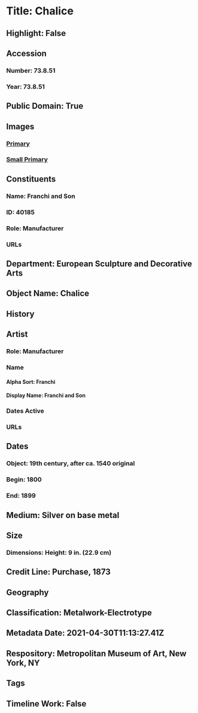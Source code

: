 # Title: Chalice
## Highlight: False
## Accession
### Number: 73.8.51
### Year: 73.8.51
## Public Domain: True
## Images
### [Primary](https://images.metmuseum.org/CRDImages/es/original/206756.jpg)
### [Small Primary](https://images.metmuseum.org/CRDImages/es/web-large/206756.jpg)
## Constituents
### Name: Franchi and Son
### ID: 40185
### Role: Manufacturer
### URLs
## Department: European Sculpture and Decorative Arts
## Object Name: Chalice
## History
## Artist
### Role: Manufacturer
### Name
#### Alpha Sort: Franchi
#### Display Name: Franchi and Son
### Dates Active
### URLs
## Dates
### Object: 19th century, after ca. 1540 original
### Begin: 1800
### End: 1899
## Medium: Silver on base metal
## Size
### Dimensions: Height: 9 in. (22.9 cm)
## Credit Line: Purchase, 1873
## Geography
## Classification: Metalwork-Electrotype
## Metadata Date: 2021-04-30T11:13:27.41Z
## Respository: Metropolitan Museum of Art, New York, NY
## Tags
## Timeline Work: False